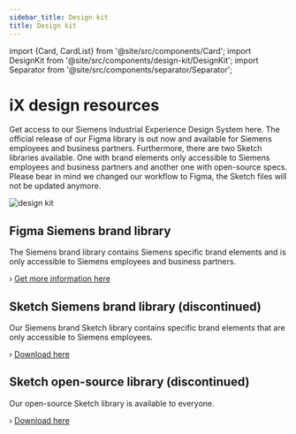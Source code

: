 ```yaml
---
sidebar_title: Design kit
title: Design kit
---
```


import {Card, CardList} from '@site/src/components/Card';
import DesignKit from '@site/src/components/design-kit/DesignKit';
import Separator from '@site/src/components/separator/Separator';

# iX design resources

Get access to our Siemens Industrial Experience Design System here. The official release of our Figma library is out now and available for Siemens employees and business partners. Furthermore, there are two Sketch libraries available. One with brand elements only accessible to Siemens employees and business partners and another one with open-source specs. Please bear in mind we changed our workflow to Figma, the Sketch files will not be updated anymore.

<CardList>
  <Card label="Figma Siemens brand library" isPrimary={true} autoWidth link="design-kit#figma-siemens-brand-library" />
  <Card label="Sketch open-source library" autoWidth link="design-kit#sketch-siemens-brand-library-discontinued" />
  <Card label="Sketch Siemens brand library" autoWidth link="design-kit#sketch-open-source-library-discontinued" />
</CardList>

<Separator />

![design kit](./image.png)

<Separator />

## Figma Siemens brand library

The Siemens brand library contains Siemens specific brand elements and is only accessible to Siemens employees and business partners.

› [Get more information here](https://siemens-ix.code.siemens.io/ix-brand-theme/)

## Sketch Siemens brand library (discontinued)

Our Siemens brand Sketch library contains specific brand elements that are only accessible to Siemens employees.

› [Download here](https://siemens-ix.code.siemens.io/ix-brand-theme/sketch.zip)

## Sketch open-source library (discontinued)

Our open-source Sketch library is available to everyone.

› [Download here](/files/sketch.zip)
